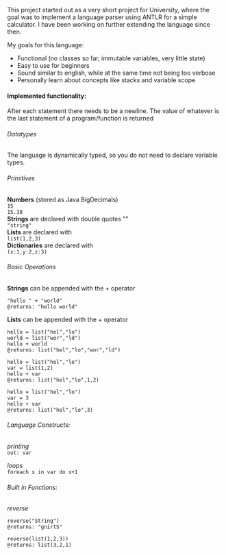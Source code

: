 This project started out as a very short project for University, where the goal was to implement a language parser
using ANTLR for a simple calculator. I have been working on further extending the language since then.

My goals for this language:

* Functional (no classes so far, immutable variables, very little state)
* Easy to use for beginners
* Sound similar to english, while at the same time not being too verbose
* Personally learn about concepts like stacks and variable scope

#### Implemented functionality:

After each statement there needs to be a newline. The value of whatever is the last statement of 
a program/function is returned<br>

###### Datatypes
The language is dynamically typed, so you do not need to declare variable types.

###### Primitives
**Numbers** (stored as Java BigDecimals) <br>
`15` <br>
`15.38` <br>
**Strings** are declared with double quotes "" <br>
`"string"` <br>
**Lists** are declared with <br>
`list(1,2,3)` <br>
**Dictionaries** are declared with <br>
`(x:1,y:2,z:3)`

###### Basic Operations
**Strings** can be appended with the + operator <br>
```
"hello " + "world"
@returns: "hello world"
```

**Lists** can be appended with the + operator <br>
```
hello = list("hel","lo")
world = list("wor","ld")
hello + world
@returns: list("hel","lo","wor","ld")
```

```
hello = list("hel","lo")
var = list(1,2)
hello + var
@returns: list("hel","lo",1,2)
```

```
hello = list("hel","lo")
var = 3
hello + var
@returns: list("hel","lo",3)
```

###### Language Constructs:

*printing* <br>
`out: var`

*loops* <br>
`foreach x in var do x+1`

###### Built in Functions:
*reverse* <br>
```
reverse("String")
@returns: "gnirtS"
```
```
reverse(list(1,2,3))
@returns: list(3,2,1)
```